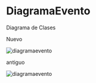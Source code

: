 # DiagramaEvento
Diagrama de Clases

Nuevo

![diagramaevento](https://user-images.githubusercontent.com/33762101/33193022-a0917614-d093-11e7-8276-d6b405cb18c2.png)



antiguo

![diagramaevento](https://user-images.githubusercontent.com/33762101/32981748-ae26c496-cc47-11e7-879d-795e7d998499.png)
